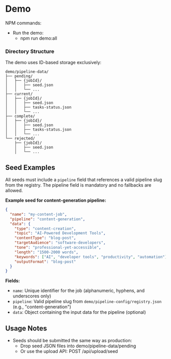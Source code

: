 # Demo

NPM commands:

- Run the demo:
  - npm run demo:all

### Directory Structure

The demo uses ID-based storage exclusively:

```
demo/pipeline-data/
├── pending/
│   ├── {jobId}/
│   │   ├── seed.json
│   │   └── ...
├── current/
│   ├── {jobId}/
│   │   ├── seed.json
│   │   ├── tasks-status.json
│   │   └── ...
├── complete/
│   ├── {jobId}/
│   │   ├── seed.json
│   │   ├── tasks-status.json
│   │   └── ...
└── rejected/
    ├── {jobId}/
    │   ├── seed.json
    │   └── ...
```

## Seed Examples

All seeds must include a `pipeline` field that references a valid pipeline slug from the registry. The pipeline field is mandatory and no fallbacks are allowed.

**Example seed for content-generation pipeline:**

```json
{
  "name": "my-content-job",
  "pipeline": "content-generation",
  "data": {
    "type": "content-creation",
    "topic": "AI-Powered Development Tools",
    "contentType": "blog-post",
    "targetAudience": "software-developers",
    "tone": "professional-yet-accessible",
    "length": "1500-2000 words",
    "keywords": ["AI", "developer tools", "productivity", "automation"],
    "outputFormat": "blog-post"
  }
}
```

**Fields:**

- `name`: Unique identifier for the job (alphanumeric, hyphens, and underscores only)
- `pipeline`: Valid pipeline slug from `demo/pipeline-config/registry.json` (e.g., "content-generation")
- `data`: Object containing the input data for the pipeline (optional)

## Usage Notes

- Seeds should be submitted the same way as production:
  - Drop seed JSON files into demo/pipeline-data/pending
  - Or use the upload API: POST /api/upload/seed
